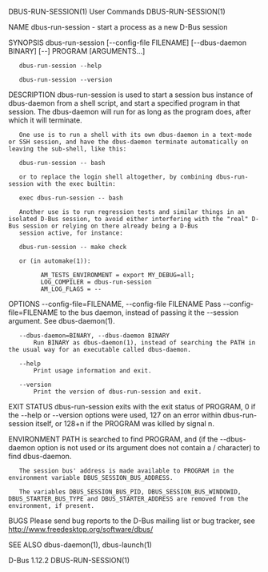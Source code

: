 DBUS-RUN-SESSION(1)                                                                          User Commands                                                                         DBUS-RUN-SESSION(1)

NAME
       dbus-run-session - start a process as a new D-Bus session

SYNOPSIS
       dbus-run-session [--config-file FILENAME] [--dbus-daemon BINARY] [--] PROGRAM [ARGUMENTS...]

       dbus-run-session --help

       dbus-run-session --version

DESCRIPTION
       dbus-run-session is used to start a session bus instance of dbus-daemon from a shell script, and start a specified program in that session. The dbus-daemon will run for as long as the program
       does, after which it will terminate.

       One use is to run a shell with its own dbus-daemon in a text-mode or SSH session, and have the dbus-daemon terminate automatically on leaving the sub-shell, like this:

       dbus-run-session -- bash

       or to replace the login shell altogether, by combining dbus-run-session with the exec builtin:

       exec dbus-run-session -- bash

       Another use is to run regression tests and similar things in an isolated D-Bus session, to avoid either interfering with the "real" D-Bus session or relying on there already being a D-Bus
       session active, for instance:

       dbus-run-session -- make check

       or (in automake(1)):

             AM_TESTS_ENVIRONMENT = export MY_DEBUG=all;
             LOG_COMPILER = dbus-run-session
             AM_LOG_FLAGS = --

OPTIONS
       --config-file=FILENAME, --config-file FILENAME
           Pass --config-file=FILENAME to the bus daemon, instead of passing it the --session argument. See dbus-daemon(1).

       --dbus-daemon=BINARY, --dbus-daemon BINARY
           Run BINARY as dbus-daemon(1), instead of searching the PATH in the usual way for an executable called dbus-daemon.

       --help
           Print usage information and exit.

       --version
           Print the version of dbus-run-session and exit.

EXIT STATUS
       dbus-run-session exits with the exit status of PROGRAM, 0 if the --help or --version options were used, 127 on an error within dbus-run-session itself, or 128+n if the PROGRAM was killed by
       signal n.

ENVIRONMENT
       PATH is searched to find PROGRAM, and (if the --dbus-daemon option is not used or its argument does not contain a / character) to find dbus-daemon.

       The session bus' address is made available to PROGRAM in the environment variable DBUS_SESSION_BUS_ADDRESS.

       The variables DBUS_SESSION_BUS_PID, DBUS_SESSION_BUS_WINDOWID, DBUS_STARTER_BUS_TYPE and DBUS_STARTER_ADDRESS are removed from the environment, if present.

BUGS
       Please send bug reports to the D-Bus mailing list or bug tracker, see http://www.freedesktop.org/software/dbus/

SEE ALSO
       dbus-daemon(1), dbus-launch(1)

D-Bus 1.12.2                                                                                                                                                                       DBUS-RUN-SESSION(1)
